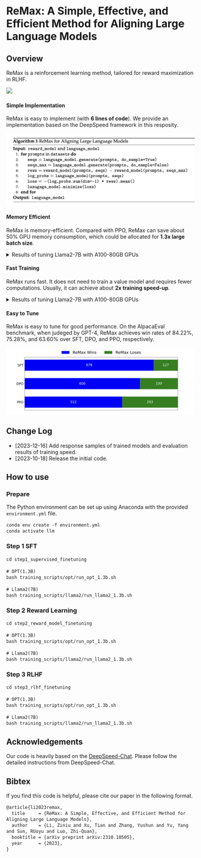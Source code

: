 # ReMax: A Simple, Effective, and Efficient Method for Aligning Large Language Models

## Overview

ReMax is a reinforcement learning method, tailored for reward maximization in RLHF.

<img src='./images/framework.png' width='600'>

#### Simple Implementation

ReMax is easy to implement (with **6 lines of code**). We provide an implementation based on the DeepSpeed framework in this resposity. 

<img src='./images/algorithm.png' width='600'>

#### Memory Efficient

ReMax is memory-efficient. Compared with PPO, ReMax can save about 50% GPU memory consumption, which could be allocated for **1.3x large batch size**.

<details>
<summary>Results of tuning Llama2-7B with A100-80GB GPUs</summary>

| GPUs | Offload | Method | Maximum Batch Size |
| ---- | ------- | ------ | ------------------ |
| 4    | False   | PPO    | ❌ (OOM)            |
| 4    | False   | ReMax  | **4x26=104**       |
| 4    | True    | PPO    | 4x30=120           |
| 4    | True    | ReMax  | **4x40=160**       |
| 1    | True    | PPO    | 1x32=32            |
| 1    | True    | ReMax  | **1x42=42**        |

*: Gradient checkpointing and ZeRO-2 are used for LLM.

*: ZeRO-3 and offload are used for the reward model and the reference model.</details>

</details>

#### Fast Training

ReMax runs fast. It does not need to train a value model and requires fewer computations. Usually, it can achieve about **2x training speed-up**.

<details>
<summary>Results of tuning Llama2-7B with A100-80GB GPUs</summary>

| GPUs | Offload | Method | Total Training Time |
| ---- | ------- | ------ | ------------------- |
| 4    | False   | PPO    | ❌ (OOM)             |
| 4    | False   | ReMax  | **2.4h**            |
| 4    | True    | PPO    | 6.0h                |
| 4    | True    | ReMax  | **2.8h**            |
| 1    | True    | PPO    | 22.0h               |
| 1    | True    | ReMax  | **10.2h**           |

*: Gradient checkpointing and ZeRO-2 are used for LLM.

*: ZeRO-3 and offload are used for the reward model and the reference model.

*: Measurement is based on 45k training samples (with 1 epoch) from the full-hh-rlhf dataset.

</details>

#### Easy to Tune

ReMax is easy to tune for good performance. On the AlpacaEval benchmark, when judeged by GPT-4,  ReMax achieves win rates of 84.22%, 75.28%, and 63.60% over SFT, DPO, and PPO, respectively.

<img src='./images/alpacaeval_result.png' width='600'>



## Change Log

- [2023-12-16] Add response samples of trained models and evaluation results of training speed.
- [2023-10-18] Release the initial code.


## How to use


### Prepare


The Python environment can be set up using Anaconda with the provided `environment.yml` file.

```
conda env create -f environment.yml
conda activate llm
```


### Step 1 SFT

```
cd step1_supervised_finetuning

# OPT(1.3B)
bash training_scripts/opt/run_opt_1.3b.sh

# Llama2(7B)
bash training_scripts/llama2/run_llama2_1.3b.sh
```

### Step 2 Reward Learning

```
cd step2_reward_model_finetuning

# OPT(1.3B)
bash training_scripts/opt/run_opt_1.3b.sh

# Llama2(7B)
bash training_scripts/llama2/run_llama2_1.3b.sh
```

### Step 3 RLHF

```
cd step3_rlhf_finetuning

# OPT(1.3B)
bash training_scripts/opt/run_opt_1.3b.sh

# Llama2(7B)
bash training_scripts/llama2/run_llama2_1.3b.sh
```


## Acknowledgements

Our code is heavily based on the [DeepSpeed-Chat](https://github.com/microsoft/DeepSpeedExamples/tree/master/applications/DeepSpeed-Chat). Please follow the detailed instructions from DeepSpeed-Chat.


## Bibtex

If you find this code is helpful, please cite our paper in the following format.

```
@article{li2023remax,
  title     = {ReMax: A Simple, Effective, and Efficient Method for Aligning Large Language Models},
  author    = {Li, Ziniu and Xu, Tian and Zhang, Yushun and Yu, Yang and Sun, RUoyu and Luo, Zhi-Quan},
  booktitle = {arXiv preprint arXiv:2310.10505},
  year      = {2023},
}
```